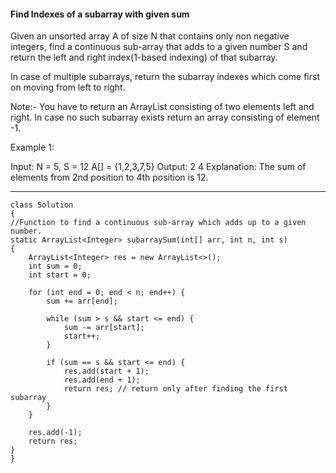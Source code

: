#### Find Indexes of a subarray with given sum


Given an unsorted array A of size N that contains only non negative integers, find a continuous sub-array that adds to a given number S and return the left and right index(1-based indexing) of that subarray.

In case of multiple subarrays, return the subarray indexes which come first on moving from left to right.

Note:- You have to return an ArrayList consisting of two elements left and right. In case no such subarray exists return an array consisting of element -1.

Example 1:

Input:
N = 5, S = 12
A[] = {1,2,3,7,5}
Output: 2 4
Explanation: The sum of elements 
from 2nd position to 4th position 
is 12.

*********************************************************************************************************************************************************************************************************************

              
    class Solution
    {
    //Function to find a continuous sub-array which adds up to a given number.
    static ArrayList<Integer> subarraySum(int[] arr, int n, int s) 
    {
        ArrayList<Integer> res = new ArrayList<>();
        int sum = 0;
        int start = 0;

        for (int end = 0; end < n; end++) {
            sum += arr[end];

            while (sum > s && start <= end) {
                sum -= arr[start];
                start++;
            }

            if (sum == s && start <= end) {
                res.add(start + 1);
                res.add(end + 1);
                return res; // return only after finding the first subarray
            }
        }

        res.add(-1);
        return res;
    }
    }
